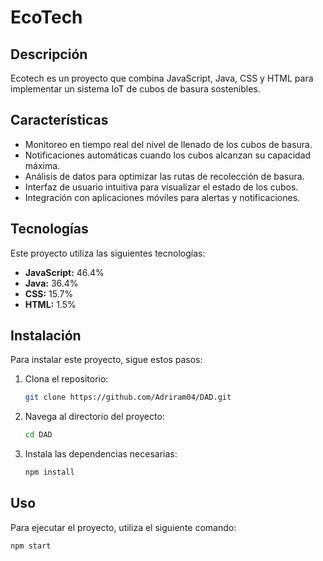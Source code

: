 # EcoTech
## Descripción
Ecotech es un proyecto que combina JavaScript, Java, CSS y HTML para implementar un sistema IoT de cubos de basura sostenibles.

## Características
- Monitoreo en tiempo real del nivel de llenado de los cubos de basura.
- Notificaciones automáticas cuando los cubos alcanzan su capacidad máxima.
- Análisis de datos para optimizar las rutas de recolección de basura.
- Interfaz de usuario intuitiva para visualizar el estado de los cubos.
- Integración con aplicaciones móviles para alertas y notificaciones.

## Tecnologías
Este proyecto utiliza las siguientes tecnologías:
- **JavaScript:** 46.4%
- **Java:** 36.4%
- **CSS:** 15.7%
- **HTML:** 1.5%

## Instalación
Para instalar este proyecto, sigue estos pasos:

1. Clona el repositorio:
    ```bash
    git clone https://github.com/Adriram04/DAD.git
    ```
2. Navega al directorio del proyecto:
    ```bash
    cd DAD
    ```
3. Instala las dependencias necesarias:
    ```bash
    npm install
    ```

## Uso
Para ejecutar el proyecto, utiliza el siguiente comando:
```bash
npm start
